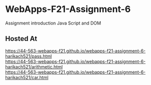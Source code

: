 # WebApps-F21-Assignment-6
Assignment introduction Java Script and DOM
## Hosted At
<https://44-563-webapps-f21.github.io/webapps-f21-assignment-6-harikach521/pass.html><br>
<https://44-563-webapps-f21.github.io/webapps-f21-assignment-6-harikach521/arithmetic.html><br>
<https://44-563-webapps-f21.github.io/webapps-f21-assignment-6-harikach521/car.html><br>
